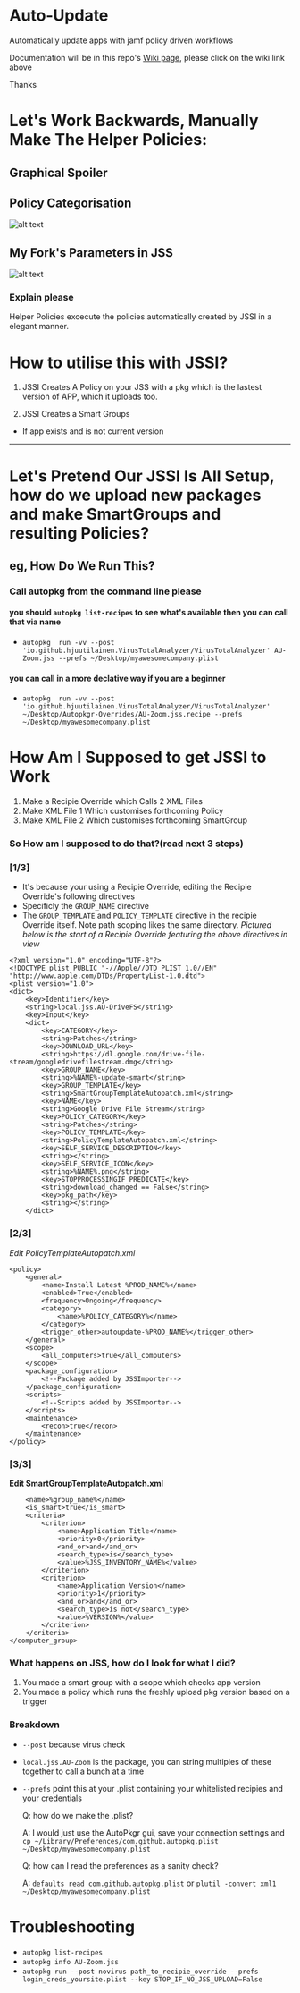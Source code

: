 # Auto-Update
Automatically update apps with jamf policy driven workflows


Documentation will be in this repo's [Wiki page](https://github.com/t-lark/Auto-Update/wiki), please click on the wiki link above

Thanks

# Let's Work Backwards, Manually Make The Helper Policies:

## Graphical Spoiler

## Policy Categorisation

![alt text](policy-categorisation.png)

## My Fork's Parameters in JSS 

![alt text](policy-scriptparams.png)

### Explain please
Helper Policies excecute the policies automatically created by JSSI in a elegant manner.

# How to utilise this with JSSI?
1. JSSI Creates A Policy on your JSS with a pkg which is the lastest version of APP, which it uploads too.

2. JSSI Creates a Smart Groups 

* If app exists and is not current version

***

# Let's Pretend Our JSSI Is All Setup, how do we upload new packages and make SmartGroups and resulting Policies?

## eg, How Do We Run This?
### Call autopkg from the command line please
#### you should `autopkg list-recipes` to see what's available then you can call that via name

* `autopkg  run -vv --post 'io.github.hjuutilainen.VirusTotalAnalyzer/VirusTotalAnalyzer' AU-Zoom.jss --prefs ~/Desktop/myawesomecompany.plist`

#### you can call in a more declative way if you are a beginner 

* `autopkg  run -vv --post 'io.github.hjuutilainen.VirusTotalAnalyzer/VirusTotalAnalyzer' ~/Desktop/Autopkgr-Overrides/AU-Zoom.jss.recipe --prefs ~/Desktop/myawesomecompany.plist`

# How Am I Supposed to get JSSI to Work 
1. Make a Recipie Override which Calls 2 XML Files
2. Make XML File 1 Which customises forthcoming Policy
3. Make XML File 2 Which customises forthcoming SmartGroup


### So How am I supposed to do that?(read next 3 steps) 

### [1/3]
* It's because your using a Recipie Override, editing the Recipie Override's following directives
* Specificly the `GROUP_NAME` directive
* The `GROUP_TEMPLATE` and `POLICY_TEMPLATE`
 directive in the recipie Override itself. Note path scoping likes the same directory. _Pictured below is the start of a Recipie Override featuring the above directives in view_

```
<?xml version="1.0" encoding="UTF-8"?>
<!DOCTYPE plist PUBLIC "-//Apple//DTD PLIST 1.0//EN" "http://www.apple.com/DTDs/PropertyList-1.0.dtd">
<plist version="1.0">
<dict>
	<key>Identifier</key>
	<string>local.jss.AU-DriveFS</string>
	<key>Input</key>
	<dict>
		<key>CATEGORY</key>
		<string>Patches</string>
		<key>DOWNLOAD_URL</key>
		<string>https://dl.google.com/drive-file-stream/googledrivefilestream.dmg</string>
		<key>GROUP_NAME</key>
		<string>%NAME%-update-smart</string>
		<key>GROUP_TEMPLATE</key>
		<string>SmartGroupTemplateAutopatch.xml</string>
		<key>NAME</key>
		<string>Google Drive File Stream</string>
		<key>POLICY_CATEGORY</key>
		<string>Patches</string>
		<key>POLICY_TEMPLATE</key>
		<string>PolicyTemplateAutopatch.xml</string>
		<key>SELF_SERVICE_DESCRIPTION</key>
		<string></string>
		<key>SELF_SERVICE_ICON</key>
		<string>%NAME%.png</string>
		<key>STOPPROCESSINGIF_PREDICATE</key>
		<string>download_changed == False</string>
		<key>pkg_path</key>
		<string></string>
	</dict>
```

### [2/3]
*Edit PolicyTemplateAutopatch.xml*

```
<policy>
    <general>
        <name>Install Latest %PROD_NAME%</name>
        <enabled>True</enabled>
        <frequency>Ongoing</frequency>
        <category>
            <name>%POLICY_CATEGORY%</name>
        </category>
        <trigger_other>autoupdate-%PROD_NAME%</trigger_other>
    </general>
    <scope>
        <all_computers>true</all_computers>
    </scope>
    <package_configuration>
        <!--Package added by JSSImporter-->
    </package_configuration>
    <scripts>
        <!--Scripts added by JSSImporter-->
    </scripts>
    <maintenance>
        <recon>true</recon>
    </maintenance>
</policy>
```

### [3/3]
**Edit SmartGroupTemplateAutopatch.xml**

```<computer_group>
    <name>%group_name%</name>
    <is_smart>true</is_smart>
    <criteria>
        <criterion>
            <name>Application Title</name>
            <priority>0</priority>
            <and_or>and</and_or>
            <search_type>is</search_type>
            <value>%JSS_INVENTORY_NAME%</value>
        </criterion>
        <criterion>
            <name>Application Version</name>
            <priority>1</priority>
            <and_or>and</and_or>
            <search_type>is not</search_type>
            <value>%VERSION%</value>
        </criterion>
    </criteria>
</computer_group>
```

### What happens on JSS, how do I look for what I did?

1. You made a smart group with a scope which checks app version
2. You made a policy which runs the freshly upload pkg version based on a trigger

### Breakdown
* `--post` because virus check
* `local.jss.AU-Zoom` is the package, you can string multiples of these together to call a bunch at a time
* `--prefs` point this at your .plist containing your whitelisted recipies and your credentials

	Q: how do we make the .plist?
	
	A: I would just use the AutoPkgr gui, save your connection settings and `cp ~/Library/Preferences/com.github.autopkg.plist ~/Desktop/myawesomecompany.plist`
	
	Q: how can I read the preferences as a sanity check? 
	
	A: `defaults read com.github.autopkg.plist` or `plutil -convert xml1 ~/Desktop/myawesomecompany.plist `
	
# Troubleshooting
* `autopkg list-recipes`
* `autopkg info AU-Zoom.jss`
* `autopkg run --post novirus path_to_recipie_override --prefs login_creds_yoursite.plist --key STOP_IF_NO_JSS_UPLOAD=False`

